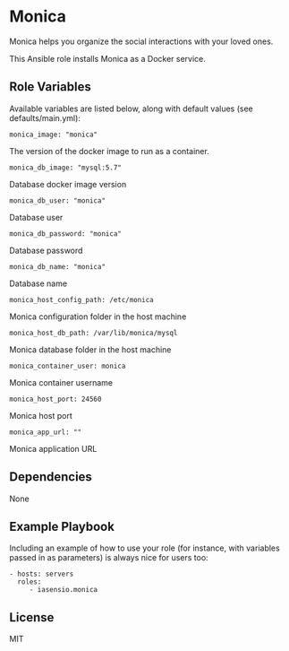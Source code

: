 Monica 
=========

Monica helps you organize the social interactions with your loved ones.

This Ansible role installs Monica as a Docker service.

Role Variables
--------------

Available variables are listed below, along with default values (see defaults/main.yml):

```
monica_image: "monica"
```
The version of the docker image to run as a container.
```
monica_db_image: "mysql:5.7"
```
Database docker image version
```
monica_db_user: "monica"
```
Database user
```
monica_db_password: "monica"
```
Database password
```
monica_db_name: "monica"
```
Database name
```
monica_host_config_path: /etc/monica
```
Monica configuration folder in the host machine
```
monica_host_db_path: /var/lib/monica/mysql
```
Monica database folder in the host machine
```
monica_container_user: monica
```
Monica container username
```
monica_host_port: 24560
```
Monica host port
```
monica_app_url: ""
```
Monica application URL

Dependencies
------------

None

Example Playbook
----------------

Including an example of how to use your role (for instance, with variables passed in as parameters) is always nice for users too:

    - hosts: servers
      roles:
         - iasensio.monica

License
-------

MIT

